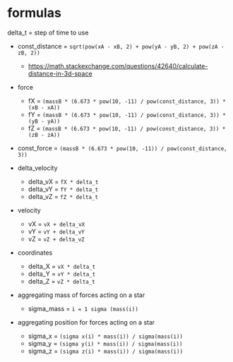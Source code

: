 # formulas

delta_t = step of time to use


* const_distance = `sqrt(pow(xA - xB, 2) + pow(yA - yB, 2) + pow(zA - zB, 2))`
  * https://math.stackexchange.com/questions/42640/calculate-distance-in-3d-space

* force
  * fX = `(massB * (6.673 * pow(10, -11) / pow(const_distance, 3)) * (xB - xA))`
  * fY = `(massB * (6.673 * pow(10, -11) / pow(const_distance, 3)) * (yB - yA))`
  * fZ = `(massB * (6.673 * pow(10, -11) / pow(const_distance, 3)) * (zB - zA))`

* const_force = `(massB * (6.673 * pow(10, -11)) / pow(const_distance, 3))`

* delta_velocity
  * delta_vX = `fX * delta_t`
  * delta_vY = `fY * delta_t`
  * delta_vZ = `fZ * delta_t`
  
* velocity
  * vX = `vX + delta_vX`
  * vY = `vY + delta_vY`
  * vZ = `vZ + delta_vZ`
  
* coordinates
  * delta_X = `vX * delta_t`
  * delta_Y = `vY * delta_t`
  * delta_Z = `vZ * delta_t`
  
* aggregating mass of forces acting on a star
  * sigma_mass = `i = 1 sigma (mass(i))`

* aggregating position for forces acting on a star
  * sigma_x = `(sigma x(i) * mass(i)) / sigma(mass(i))`
  * sigma_y = `(sigma y(i) * mass(i)) / sigma(mass(i))`
  * sigma_z = `(sigma z(i) * mass(i)) / sigma(mass(i))`
 
  
  
  
  
